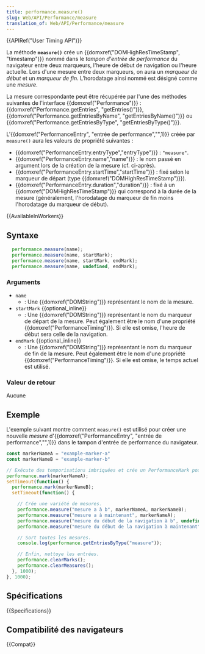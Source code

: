```yaml
---
title: performance.measure()
slug: Web/API/Performance/measure
translation_of: Web/API/Performance/measure
---
```


{{APIRef("User Timing API")}}

La méthode **`measure()`** crée un {{domxref("DOMHighResTimeStamp", "timestamp")}} nommé dans le _tampon d'entrée de performance_ du navigateur entre deux marqueurs, l'heure de début de navigation ou l'heure actuelle. Lors d'une mesure entre deux marqueurs, on aura un _marqueur de début_ et un _marqueur de fin_. L'horodatage ainsi nommé est désigné comme une _mesure_.

La mesure correspondante peut être récupérée par l'une des méthodes suivantes de l'interface {{domxref("Performance")}} : {{domxref("Performance.getEntries", "getEntries()")}}, {{domxref("Performance.getEntriesByName", "getEntriesByName()")}} ou {{domxref("Performance.getEntriesByType", "getEntriesByType()")}}.

L'{{domxref("PerformanceEntry", "entrée de performance","",1)}} créée par `measure()` aura les valeurs de propriété suivantes :

- {{domxref("PerformanceEntry.entryType","entryType")}} : `"measure"`.
- {{domxref("PerformanceEntry.name","name")}} : le nom passé en argument lors de la création de la mesure (cf. ci-après).
- {{domxref("PerformanceEntry.startTime","startTime")}} : fixé selon le marqueur de départ (type {{domxref("DOMHighResTimeStamp")}}).
- {{domxref("PerformanceEntry.duration","duration")}} : fixé à un {{domxref("DOMHighResTimeStamp")}} qui correspond à la durée de la mesure (généralement, l'horodatage du marqueur de fin moins l'horodatage du marqueur de début).

{{AvailableInWorkers}}

## Syntaxe

```js
  performance.measure(name);
  performance.measure(name, startMark);
  performance.measure(name, startMark, endMark);
  performance.measure(name, undefined, endMark);
```

### Arguments

- `name`
  - : Une {{domxref("DOMString")}} représentant le nom de la mesure.
- `startMark` {{optional_inline}}
  - : Une {{domxref("DOMString")}} représentant le nom du marqueur de départ de la mesure. Peut également être le nom d'une propriété {{domxref("PerformanceTiming")}}. Si elle est omise, l'heure de début sera celle de la navigation.
- `endMark` {{optional_inline}}
  - : Une {{domxref("DOMString")}} représentant le nom du marqueur de fin de la mesure. Peut également être le nom d'une propriété {{domxref("PerformanceTiming")}}. Si elle est omise, le temps actuel est utilisé.

### Valeur de retour

Aucune

## Exemple

L'exemple suivant montre comment `measure()` est utilisé pour créer une nouvelle _mesure_ d'{{domxref("PerformanceEntry", "entrée de performance","",1)}} dans le tampon d'entrée de performance du navigateur.

```js
const markerNameA = "example-marker-a"
const markerNameB = "example-marker-b"

// Exécute des temporisations imbriquées et crée un PerformanceMark pour chacune d'entre elles.
performance.mark(markerNameA);
setTimeout(function() {
  performance.mark(markerNameB);
  setTimeout(function() {

    // Crée une variété de mesures.
    performance.measure("mesure a à b", markerNameA, markerNameB);
    performance.measure("mesure a à maintenant", markerNameA);
    performance.measure("mesure du début de la navigation à b", undefined, markerNameB);
    performance.measure("mesure du début de la navigation à maintenant");

    // Sort toutes les mesures.
    console.log(performance.getEntriesByType("measure"));

    // Enfin, nettoye les entrées.
    performance.clearMarks();
    performance.clearMeasures();
  }, 1000);
}, 1000);
```

## Spécifications

{{Specifications}}

## Compatibilité des navigateurs

{{Compat}}
